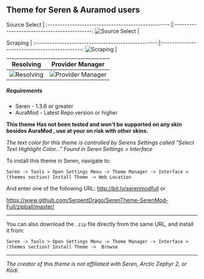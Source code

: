 ## Theme for Seren & Auramod users

Source Select                                       |
:--------------------------------------------------:|:--------------------------------------------:
![Source Select](https://i.imgur.com/sqgtzXg.png)   |

Scraping                                     |
:--------------------------------------------------:|:---------------------------------------------:
 ![Scraping](https://i.imgur.com/wZukP7n.jpg) |

Resolving                                           | Provider Manager
:--------------------------------------------------:|:---------------------------------------------:
![Resolving](https://i.imgur.com/ADKZ16Y.png)       | ![Provider Manager](https://i.imgur.com/TagHvjP.png)


##### Requirements
* Seren - 1.3.6 or greater
* AuraMod - Latest Repo version or higher 

**This theme Has not been tested and won't be supported on any skin besides AuraMod , use at your on risk with other skins.**

*The text color for this theme is controlled by Serens  Settings called "Select Text Highlight Color..." Found in Seren Settings > Interface*

To install this theme in Seren, navigate to:

`Seren -> Tools > Open Settings Menu -> Theme Manager -> Interface > (themes section) Install Theme -> Web Location`

And enter one of the following URL:
http://bit.ly/serenmodfull
or

https://www.github.com/SerpentDrago/SerenTheme-SerenMod-Full/zipball/master/

------------


You can also download the `.zip` file directly from the same URL, and install it from:

`Seren -> Tools > Open Settings Menu -> Theme Manager -> Interface > (themes section) Install Theme ->  Browse`

------------




*The creator of this theme is not affiliated with Seren, Arctic Zephyr 2, or Kodi.*


